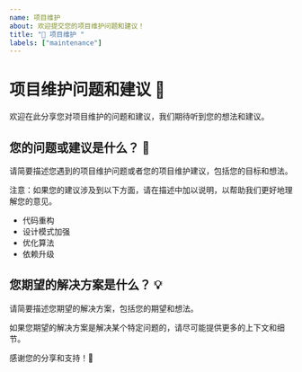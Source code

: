 ```yaml
---
name: 项目维护
about: 欢迎提交您的项目维护问题和建议！
title: "🔧 项目维护 "
labels: ["maintenance"]
---
```


# 项目维护问题和建议 🔧

欢迎在此分享您对项目维护的问题和建议，我们期待听到您的想法和建议。

## 您的问题或建议是什么？ 🤔

请简要描述您遇到的项目维护问题或者您的项目维护建议，包括您的目标和想法。

注意：如果您的建议涉及到以下方面，请在描述中加以说明，以帮助我们更好地理解您的意见。

- 代码重构
- 设计模式加强
- 优化算法
- 依赖升级

## 您期望的解决方案是什么？ 💡

请简要描述您期望的解决方案，包括您的期望和想法。

如果您期望的解决方案是解决某个特定问题的，请尽可能提供更多的上下文和细节。

感谢您的分享和支持！🙏
